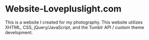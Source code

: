 Website-Lovepluslight.com
=========================

This is a website I created for my photography. This website utilizes XHTML, CSS, jQuery/JavaScript, and the Tumblr API / custom theme development.
